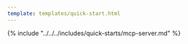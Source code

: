 ```yaml
---
template: templates/quick-start.html
---
```


<script>
  const meta = {
    what_you_will_learn: [
      "Build and install the Asgardeo MCP Server",
      "Configure your Asgardeo organization",
      "Set up your code editor with the Asgardeo MCP Server"
    ],
    prerequisites: [
      "About 15 minutes",
      "<a href='{{ base_path }}/get-started/create-asgardeo-account/'>Asgardeo account</a>",
      "Install <a href='https://go.dev/doc/install' target='_blank' rel='noopener noreferrer'>Go</a> on your system.",
      "You need to have one of the following tools installed: <a href='https://code.visualstudio.com/download' target='_blank' rel='noopener noreferrer'>VS Code</a>, <a href='https://claude.ai/download' target='_blank' rel='noopener noreferrer'>Claude Desktop</a>, <a href='https://www.cursor.com/en/downloads' target='_blank' rel='noopener noreferrer'>Cursor</a>,  <a href='https://windsurf.com/download' target='_blank' rel='noopener noreferrer'>Windsurf</a> or any other MCP-compatible client"
    ],
    source_code: "<a href='https://github.com/asgardeo/asgardeo-mcp-server' target='_blank' class='github-icon'>Asgardeo MCP Server</a>",
    
  };
</script>

{% include "../../../includes/quick-starts/mcp-server.md" %}






